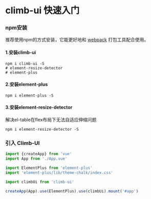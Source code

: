 # climb-ui 快速入门

### npm安装
推荐使用npm的方式安装，它能更好地和 [webpack](https://webpack.js.org/) 打包工具配合使用。
#### 1.安装climb-ui
``` shell
npm i climb-ui -S
# element-resize-detector
# element-plus
```

#### 2.安装element-plus
``` shell
npm i element-plus -S
```

#### 3.安装element-resize-detector
解决el-table在flex布局下无法自适应伸缩问题
``` shell
npm i element-resize-detector -S
```


### 引入 Climb-UI
``` js
import {createApp} from 'vue'
import App from './App.vue'

import ElementPlus from 'element-plus'
import 'element-plus/lib/theme-chalk/index.css'

import climbUi from 'climb-ui'

createApp(App).use(ElementPlus).use(climbUi).mount('#app')
```